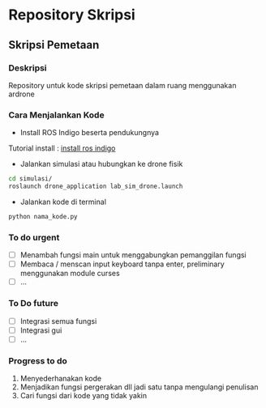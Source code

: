 # Repository Skripsi

## Skripsi Pemetaan

### Deskripsi

Repository untuk kode skripsi pemetaan dalam ruang menggunakan ardrone

### Cara Menjalankan Kode

- Install ROS Indigo beserta pendukungnya

Tutorial install : [install ros indigo](https://github.com/yanottamao/ros_install)

- Jalankan simulasi atau hubungkan ke drone fisik

```bash
cd simulasi/
roslaunch drone_application lab_sim_drone.launch
```

- Jalankan kode di terminal

```bash
python nama_kode.py
```

### To do urgent

- [ ] Menambah fungsi main untuk menggabungkan pemanggilan fungsi
- [ ] Membaca / menscan input keyboard tanpa enter, preliminary menggunakan module curses
- [ ] ...

### To Do future

- [ ] Integrasi semua fungsi
- [ ] Integrasi gui
- [ ] ...

### Progress to do

1. Menyederhanakan kode
2. Menjadikan fungsi pergerakan dll jadi satu tanpa mengulangi penulisan
3. Cari fungsi dari kode yang tidak yakin

